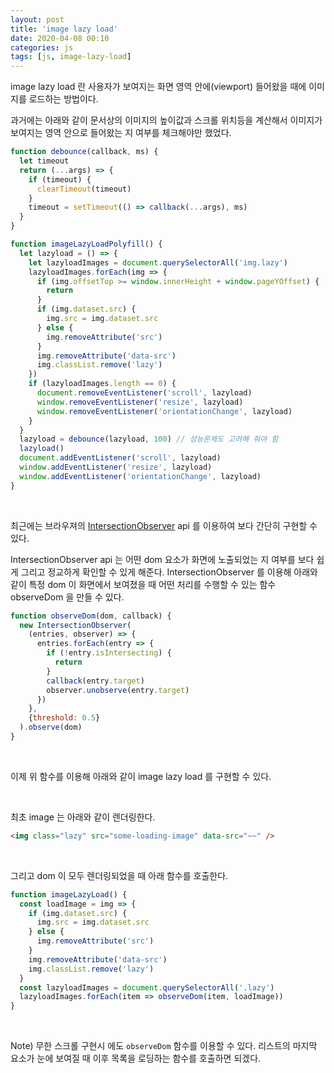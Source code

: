 ```yaml
---
layout: post
title: 'image lazy load'
date: 2020-04-08 00:10
categories: js
tags: [js, image-lazy-load]
---
```


image lazy load 란 사용자가 보여지는 화면 영역 안에(viewport) 들어왔을 때에 이미지를 로드하는 방법이다.

과거에는 아래와 같이 문서상의 이미지의 높이값과 스크롤 위치등을 계산해서 이미지가 보여지는 영역 안으로 들어왔는 지 여부를 체크해야만 했었다.

```javascript
function debounce(callback, ms) {
  let timeout
  return (...args) => {
    if (timeout) {
      clearTimeout(timeout)
    }
    timeout = setTimeout(() => callback(...args), ms)
  }
}

function imageLazyLoadPolyfill() {
  let lazyload = () => {
    let lazyloadImages = document.querySelectorAll('img.lazy')
    lazyloadImages.forEach(img => {
      if (img.offsetTop >= window.innerHeight + window.pageYOffset) {
        return
      }
      if (img.dataset.src) {
        img.src = img.dataset.src
      } else {
        img.removeAttribute('src')
      }
      img.removeAttribute('data-src')
      img.classList.remove('lazy')
    })
    if (lazyloadImages.length == 0) {
      document.removeEventListener('scroll', lazyload)
      window.removeEventListener('resize', lazyload)
      window.removeEventListener('orientationChange', lazyload)
    }
  }
  lazyload = debounce(lazyload, 100) // 성능문제도 고려해 줘야 함
  lazyload()
  document.addEventListener('scroll', lazyload)
  window.addEventListener('resize', lazyload)
  window.addEventListener('orientationChange', lazyload)
}
```

<br>

최근에는 브라우져의 [IntersectionObserver](https://developer.mozilla.org/ko/docs/Web/API/IntersectionObserver/IntersectionObserver) api 를 이용하여 보다 간단히 구현할 수 있다.

IntersectionObserver api 는 어떤 dom 요소가 화면에 노출되었는 지 여부를 보다 쉽게 그리고 정교하게 확인할 수 있게 해준다. IntersectionObserver 를 이용해 아래와 같이 특정 dom 이 화면에서 보여졌을 때 어떤 처리를 수행할 수 있는 함수 observeDom 을 만들 수 있다.

```javascript
function observeDom(dom, callback) {
  new IntersectionObserver(
    (entries, observer) => {
      entries.forEach(entry => {
        if (!entry.isIntersecting) {
          return
        }
        callback(entry.target)
        observer.unobserve(entry.target)
      })
    },
    {threshold: 0.5}
  ).observe(dom)
}
```

<br>

이제 위 함수를 이용해 아래와 같이 image lazy load 를 구현할 수 있다.

<br>

최초 image 는 아래와 같이 렌더링한다.

```html
<img class="lazy" src="some-loading-image" data-src="~~" />
```

<br>

그리고 dom 이 모두 렌더링되었을 때 아래 함수를 호출한다.

```javascript
function imageLazyLoad() {
  const loadImage = img => {
    if (img.dataset.src) {
      img.src = img.dataset.src
    } else {
      img.removeAttribute('src')
    }
    img.removeAttribute('data-src')
    img.classList.remove('lazy')
  }
  const lazyloadImages = document.querySelectorAll('.lazy')
  lazyloadImages.forEach(item => observeDom(item, loadImage))
}
```

<br>

Note) 무한 스크롤 구현시 에도 `observeDom` 함수를 이용할 수 있다. 리스트의 마지막 요소가 눈에 보여질 때 이후 목록을 로딩하는 함수를 호출하면 되겠다.

